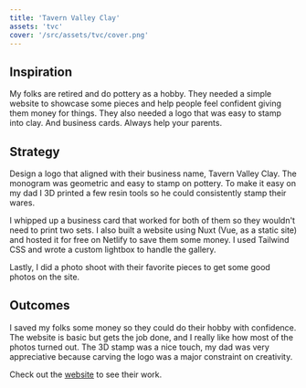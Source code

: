```yaml
---
title: 'Tavern Valley Clay'
assets: 'tvc'
cover: '/src/assets/tvc/cover.png'
---
```


## Inspiration

My folks are retired and do pottery as a hobby. They needed a simple website to showcase some pieces and help people feel confident giving them money for things. They also needed a logo that was easy to stamp into clay. And business cards. Always help your parents.

## Strategy

Design a logo that aligned with their business name, Tavern Valley Clay. The monogram was geometric and easy to stamp on pottery. To make it easy on my dad I 3D printed a few resin tools so he could consistently stamp their wares.

I whipped up a business card that worked for both of them so they wouldn't need to print two sets. I also built a website using Nuxt (Vue, as a static site) and hosted it for free on Netlify to save them some money. I used Tailwind CSS and wrote a custom lightbox to handle the gallery.

Lastly, I did a photo shoot with their favorite pieces to get some good photos on the site.

## Outcomes

I saved my folks some money so they could do their hobby with confidence. The website is basic but gets the job done, and I really like how most of the photos turned out. The 3D stamp was a nice touch, my dad was very appreciative because carving the logo was a major constraint on creativity.

Check out the <a href="https://www.tvclay.com" target="_blank">website</a> to see their work.
